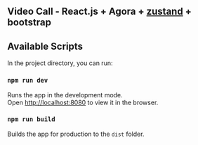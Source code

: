 ## Video Call -  React.js + Agora + [zustand](https://github.com/pmndrs/zustand) + bootstrap
  
## Available Scripts
In the project directory, you can run:

### `npm run dev`

Runs the app in the development mode.<br>
Open [http://localhost:8080](http://localhost:8080) to view it in the browser.

### `npm run build`
Builds the app for production to the `dist` folder.
